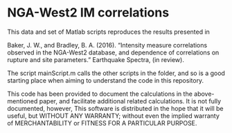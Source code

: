 # NGA-West2 IM correlations
This data and set of Matlab scripts reproduces the results presented in 

Baker, J. W., and Bradley, B. A. (2016). “Intensity measure correlations observed in the NGA-West2 database, and dependence of correlations on rupture and site parameters.” Earthquake Spectra, (in review).

The script mainScript.m calls the other scripts in the folder, and so is a good starting place when aiming to understand the code in this repository.

This code has been provided to document the calculations in the above-mentioned paper, and facilitate additional related calculations. It is not fully documented, however, This software is distributed in the hope that it will be useful, but WITHOUT ANY WARRANTY; without even the implied warranty of MERCHANTABILITY or FITNESS FOR A PARTICULAR PURPOSE.
